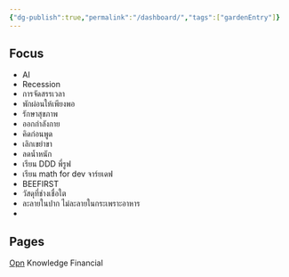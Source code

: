 ```yaml
---
{"dg-publish":true,"permalink":"/dashboard/","tags":["gardenEntry"]}
---
```


## Focus
- AI
- Recession
- การจัดสรรเวลา
- พักผ่อนให้เพียงพอ
- รักษาสุขภาพ
- ออกกำลังกาย
- คิดก่อนพูด
- เลิกเขย่าขา
- ลดน้ำหนัก
- เรียน DDD พี่รูฟ
- เรียน math for dev จาร์ยเดฟ
- BEEFIRST
- วัสดุที่ช่างเชื่อใต
- ละลายในปาก ไม่ละลายในกระเพราะอาหาร
- 

## Pages
[Opn](Work/Opn/Opn)
Knowledge
Financial
